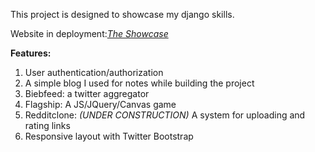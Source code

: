 This project is designed to showcase my django skills.

Website in deployment:[*The Showcase*](http://chrissiegman.pythonanywhere.com/showcase/)

**Features:**  
1. User authentication/authorization  
2. A simple blog I used for notes while building the project  
3. Biebfeed: a twitter aggregator  
4. Flagship: A JS/JQuery/Canvas game  
5. Redditclone: *(UNDER CONSTRUCTION)* A system for uploading and rating links  
6. Responsive layout with Twitter Bootstrap

